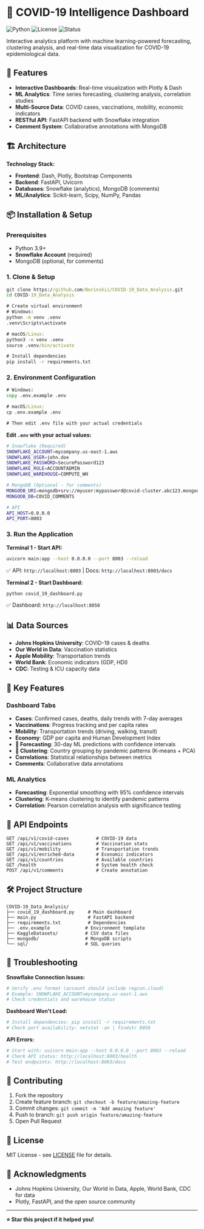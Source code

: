 # 🦠 COVID-19 Intelligence Dashboard

![Python](https://img.shields.io/badge/python-v3.9+-blue.svg)
![License](https://img.shields.io/badge/license-MIT-blue.svg)
![Status](https://img.shields.io/badge/status-active-brightgreen.svg)

Interactive analytics platform with machine learning-powered forecasting, clustering analysis, and real-time data visualization for COVID-19 epidemiological data.

## 🚀 Features

- **Interactive Dashboards**: Real-time visualization with Plotly & Dash
- **ML Analytics**: Time series forecasting, clustering analysis, correlation studies
- **Multi-Source Data**: COVID cases, vaccinations, mobility, economic indicators
- **RESTful API**: FastAPI backend with Snowflake integration
- **Comment System**: Collaborative annotations with MongoDB

## 🏗️ Architecture

**Technology Stack:**
- **Frontend**: Dash, Plotly, Bootstrap Components
- **Backend**: FastAPI, Uvicorn
- **Databases**: Snowflake (analytics), MongoDB (comments)
- **ML/Analytics**: Scikit-learn, Scipy, NumPy, Pandas

## 📦 Installation & Setup

### Prerequisites
- Python 3.9+
- **Snowflake Account** (required)
- MongoDB (optional, for comments)

### 1. Clone & Setup
```cmd
git clone https://github.com/Borinskii/COVID-19_Data_Analysis.git
cd COVID-19_Data_Analysis

# Create virtual environment
# Windows:
python -m venv .venv
.venv\Scripts\activate

# macOS/Linux:
python3 -m venv .venv
source .venv/bin/activate

# Install dependencies
pip install -r requirements.txt
```

### 2. Environment Configuration
```cmd
# Windows:
copy .env.example .env

# macOS/Linux:
cp .env.example .env

# Then edit .env file with your actual credentials
```

**Edit `.env` with your actual values:**
```bash
# Snowflake (Required)
SNOWFLAKE_ACCOUNT=mycompany.us-east-1.aws
SNOWFLAKE_USER=john.doe
SNOWFLAKE_PASSWORD=SecurePassword123
SNOWFLAKE_ROLE=ACCOUNTADMIN
SNOWFLAKE_WAREHOUSE=COMPUTE_WH

# MongoDB (Optional - for comments)
MONGODB_URI=mongodb+srv://myuser:mypassword@covid-cluster.abc123.mongodb.net/
MONGODB_DB=COVID_COMMENTS

# API
API_HOST=0.0.0.0
API_PORT=8003
```

### 3. Run the Application

**Terminal 1 - Start API:**
```bash
uvicorn main:app --host 0.0.0.0 --port 8003 --reload
```
✅ API: `http://localhost:8003` | Docs: `http://localhost:8003/docs`

**Terminal 2 - Start Dashboard:**
```bash
python covid_19_dashboard.py
```
✅ Dashboard: `http://localhost:8050`

## 📊 Data Sources

- **Johns Hopkins University**: COVID-19 cases & deaths
- **Our World in Data**: Vaccination statistics
- **Apple Mobility**: Transportation trends
- **World Bank**: Economic indicators (GDP, HDI)
- **CDC**: Testing & ICU capacity data

## 🎯 Key Features

### Dashboard Tabs
- **Cases**: Confirmed cases, deaths, daily trends with 7-day averages
- **Vaccinations**: Progress tracking and per capita rates
- **Mobility**: Transportation trends (driving, walking, transit)
- **Economy**: GDP per capita and Human Development Index
- **🔮 Forecasting**: 30-day ML predictions with confidence intervals
- **🎯 Clustering**: Country grouping by pandemic patterns (K-means + PCA)
- **Correlations**: Statistical relationships between metrics
- **Comments**: Collaborative data annotations

### ML Analytics
- **Forecasting**: Exponential smoothing with 95% confidence intervals
- **Clustering**: K-means clustering to identify pandemic patterns
- **Correlation**: Pearson correlation analysis with significance testing

## 🔌 API Endpoints

```
GET /api/v1/covid-cases          # COVID-19 data
GET /api/v1/vaccinations         # Vaccination stats
GET /api/v1/mobility             # Transportation trends
GET /api/v1/enriched-data        # Economic indicators
GET /api/v1/countries            # Available countries
GET /health                      # System health check
POST /api/v1/comments            # Create annotation
```

## 🛠️ Project Structure
```
COVID-19_Data_Analysis/
├── covid_19_dashboard.py     # Main dashboard
├── main.py                   # FastAPI backend
├── requirements.txt          # Dependencies
├── .env.example             # Environment template
├── KaggleDatasets/          # CSV data files
├── mongodb/                 # MongoDB scripts
└── sql/                     # SQL queries
```

## 🐛 Troubleshooting

**Snowflake Connection Issues:**
```bash
# Verify .env format (account should include region.cloud)
# Example: SNOWFLAKE_ACCOUNT=mycompany.us-east-1.aws
# Check credentials and warehouse status
```

**Dashboard Won't Load:**
```bash
# Install dependencies: pip install -r requirements.txt
# Check port availability: netstat -an | findstr 8050
```

**API Errors:**
```bash
# Start with: uvicorn main:app --host 0.0.0.0 --port 8003 --reload
# Check API status: http://localhost:8003/health
# Test endpoints: http://localhost:8003/docs
```

## 🤝 Contributing

1. Fork the repository
2. Create feature branch: `git checkout -b feature/amazing-feature`
3. Commit changes: `git commit -m 'Add amazing feature'`
4. Push to branch: `git push origin feature/amazing-feature`
5. Open Pull Request

## 📝 License

MIT License - see [LICENSE](LICENSE) file for details.

## 🙏 Acknowledgments

- Johns Hopkins University, Our World in Data, Apple, World Bank, CDC for data
- Plotly, FastAPI, and the open source community

---

**⭐ Star this project if it helped you!**
